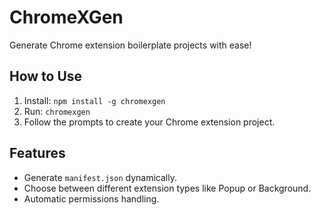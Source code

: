 # ChromeXGen
Generate Chrome extension boilerplate projects with ease!

## How to Use
1. Install: `npm install -g chromexgen`
2. Run: `chromexgen`
3. Follow the prompts to create your Chrome extension project.

## Features
- Generate `manifest.json` dynamically.
- Choose between different extension types like Popup or Background.
- Automatic permissions handling.

